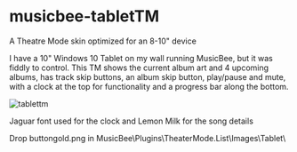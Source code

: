 # musicbee-tabletTM
A Theatre Mode skin optimized for an 8-10" device


I have a 10" Windows 10 Tablet on my wall running MusicBee, but it was fiddly to control.
This TM shows the current album art and 4 upcoming albums, has track skip buttons, an album skip button, play/pause and mute, with a clock at the top for functionality and a progress bar along the bottom.

![tablettm](https://github.com/tedhinklater/musicbee-tabletTM/assets/66086488/b21150ca-bdfd-4ab6-90a2-f7dfffa48de5)

Jaguar font used for the clock and Lemon Milk for the song details

Drop buttongold.png in MusicBee\Plugins\TheaterMode.List\Images\Tablet\
